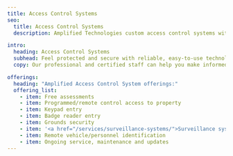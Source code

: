 ```yaml
---
title: Access Control Systems
seo:
  title: Access Control Systems
  description: Amplified Technologies custom access control systems with surveillance integration feature keypad or badge reader entry, grounds security & property protection.

intro:
  heading: Access Control Systems
  subhead: Feel protected and secure with reliable, easy-to-use technology.
  copy: Our professional and certified staff can help you make informed decisions when it comes to securing your property, employees and assets. Through careful examination of your current property and system, we’ll identify areas of vulnerability, then custom design convenient solutions using the latest technologies to meet your needs.

offerings:
  heading: "Amplified Access Control System offerings:"
  offering_list:
    - item: Free assessments
    - item: Programmed/remote control access to property
    - item: Keypad entry
    - item: Badge reader entry
    - item: Grounds security
    - item: '<a href="/services/surveillance-systems/">Surveillance system integration</a>'
    - item: Remote vehicle/personnel identification
    - item: Ongoing service, maintenance and updates
---
```

